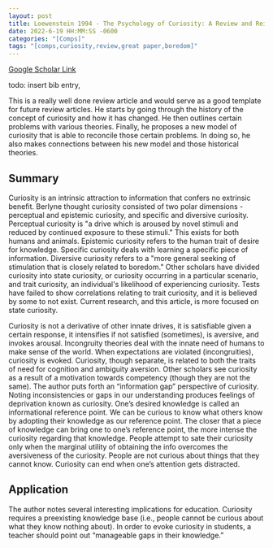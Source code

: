 ```yaml
---
layout: post
title: Loewenstein 1994 - The Psychology of Curiosity: A Review and Reinterpretation
date: 2022-6-19 HH:MM:SS -0600
categories: "[Comps]"
tags: "[comps,curiosity,review,great paper,boredom]"
---
```

[Google Scholar Link]()

todo: insert bib entry,

This is a really well done review article and would serve as a good template for future review articles.  He starts by going through the history of the concept of curiosity and how it has changed.  He then outlines certain problems with various theories.  Finally, he proposes a new model of curiosity that is able to reconcile those certain problems. In doing so, he also makes connections between his new model and those historical theories. 

## Summary
Curiosity is an intrinsic attraction to information that confers no extrinsic benefit.  Berlyne thought curiosity consisted of two polar dimensions - perceptual and epistemic curiosity, and specific and diversive curiosity.  Perceptual curiosity is "a drive which is aroused by novel stimuli and reduced by continued exposure to these stimuli."  This exists for both humans and animals.  Epistemic curiosity refers to the human trait of desire for knowledge.  Specific curiosity deals with learning a specific piece of information.  Diversive curiosity refers to a "more general seeking of stimulation that is closely related to boredom."  Other scholars have divided curiosity into state curiosity, or curiosity occurring in a particular scenario, and trait curiosity, an individual's likelihood of experiencing curiosity.  Tests have failed to show correlations relating to trait curiosity, and it is believed by some to not exist.  Current research, and this article, is more focused on state curiosity.

Curiosity is not a derivative of other innate drives, it is satisfiable given a certain response, it intensifies if not satisfied (sometimes), is aversive, and invokes arousal.  Incongruity theories deal with the innate need of humans to make sense of the world.  When expectations are violated (incongruities), curiosity is evoked.  Curiosity, though separate, is related to both the traits of need for cognition and ambiguity aversion.  Other scholars see curiosity as a result of a motivation towards competency (though they are not the same).  The author puts forth an “information gap” perspective of curiosity.  Noting inconsistencies or gaps in our understanding produces feelings of deprivation known as curiosity.  One’s desired knowledge is called an informational reference point.  We can be curious to know what others know by adopting their knowledge as our reference point.  The closer that a piece of knowledge can bring one to one’s reference point, the more intense the curiosity regarding that knowledge.  People attempt to sate their curiosity only when the marginal utility of obtaining the info overcomes the aversiveness of the curiosity.  People are not curious about things that they cannot know.  Curiosity can end when one’s attention gets distracted.

## Application
The author notes several interesting implications for education.  Curiosity requires a preexisting knowledge base (i.e., people cannot be curious about what they know nothing about).  In order to evoke curiosity in students, a teacher should point out “manageable gaps in their knowledge.”

